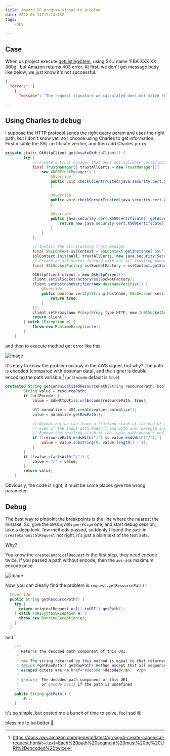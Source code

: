 ```yaml
---
title: Amazon SP program signature problem
date: 2022-06-14T17:14:16Z
tags:
	-DEV

---
```

## Case

When us project execute [getListingsItem](https://developer-docs.amazon.com/sp-api/docs/listings-items-api-v2021-08-01-reference#getlistingsitem), using SKU name 'FBA XXX XX 300g', but Amazon returns 403 error. At first, we don't get message body like below, we just know it's not successful.
```json
{
  "errors": [
    {
      "message": "The request signature we calculated does not match the signature you provided. Check your AWS Secret Access Key and signing method. Consult the service documentation for details.

...
```

## Using Charles to debug

I suppose the HTTP protocol sends the right query param and uses the right path, but I don't know yet, so I choose using Charles to get information. First disable the SSL certificate verifier, and then add Charles proxy.

```java
private static OkHttpClient getUnsafeOkHttpClient() {
        try {
            // Create a trust manager that does not validate certificate chains
            final TrustManager[] trustAllCerts = new TrustManager[]{
                new X509TrustManager() {
                    @Override
                    public void checkClientTrusted(java.security.cert.X509Certificate[] chain, String authType) throws CertificateException {
                    }

                    @Override
                    public void checkServerTrusted(java.security.cert.X509Certificate[] chain, String authType) throws CertificateException {
                    }

                    @Override
                    public java.security.cert.X509Certificate[] getAcceptedIssuers() {
                        return new java.security.cert.X509Certificate[]{};
                    }
                }
            };

            // Install the all-trusting trust manager
            final SSLContext sslContext = SSLContext.getInstance("SSL");
            sslContext.init(null, trustAllCerts, new java.security.SecureRandom());
            // Create an ssl socket factory with our all-trusting manager
            final SSLSocketFactory sslSocketFactory = sslContext.getSocketFactory();

            OkHttpClient client = new OkHttpClient();
            client.setSslSocketFactory(sslSocketFactory);
            client.setHostnameVerifier(new HostnameVerifier() {
                @Override
                public boolean verify(String hostname, SSLSession session) {
                    return true;
                }
            });
            client.setProxy(new Proxy(Proxy.Type.HTTP, new InetSocketAddress("127.0.0.1", 9090)));
            return client;
        } catch (Exception e) {
            throw new RuntimeException(e);
        }
    }
```

and then to execute method get error like this

![image](https://user-images.githubusercontent.com/20685961/173632004-2312ee7a-5cb0-4d43-b2c0-8b533b19b17f.png)

It's easy to know the problem occupy in the AWS signer, but why? The path is encoded (compared with postman data), and the signer is double encoding the path variable [^1] (`urlEncode` default is `true`)

```java
protected String getCanonicalizedResourcePath(String resourcePath, boolean urlEncode) {
        String value = resourcePath;
        if (urlEncode) {
            value = SdkHttpUtils.urlEncode(resourcePath, true);

            URI normalize = URI.create(value).normalize();
            value = normalize.getRawPath();

            // Normalization can leave a trailing slash at the end of the resource path,
            // even if the input path doesn't end with one. Example input: /foo/bar/.
            // Remove the trailing slash if the input path doesn't end with one.
            if (!resourcePath.endsWith("/") && value.endsWith("/")) {
                value = value.substring(0, value.length() - 1);
            }
        }
        if (!value.startsWith("/")) {
            value = "/" + value;
        }
        return value;
    }
```

Obviously, the code is right, it must be some places give the wrong parameter.

## Debug

The best way to pinpoint the breakpoints is the line where the nearest the mistake.
So, give the `AWSSigV4Signer#sign` one, and start debug session, take a deep look. few methods passed, suddenly I found the `path` in `createCanonicalRequest` not right, it's just a plain text of the test sets.

Why?

You know the `createCanonicalRequest` is the first step, they need encode twice, if you passed a path without encode, then the `aws-sdk` maximum encode once.

![image](https://user-images.githubusercontent.com/20685961/173635120-5dffa3d0-5046-4bce-b6e4-9df1fd6092c3.png)

Now, you can clearly find the problem is `request.getResourcePath()` 

```java
  @Override
  public String getResourcePath() {
    try {
      return originalRequest.url().toURI().getPath();
    } catch (URISyntaxException e) {
      throw new RuntimeException(e);
    }
  }
```

and 

```java
    /**
     * Returns the decoded path component of this URI.
     *
     * <p> The string returned by this method is equal to that returned by the
     * {@link #getRawPath() getRawPath} method except that all sequences of
     * escaped octets are <a href="#decode">decoded</a>.  </p>
     *
     * @return  The decoded path component of this URI,
     *          or {@code null} if the path is undefined
     */
    public String getPath() {
        #...
    }
```

it's so simple, but costed me a bunch of time to solve, feel sad 😢 

bless me to be better 🤞 


[^1]: https://docs.aws.amazon.com/general/latest/gr/sigv4-create-canonical-request.html#:~:text=Each%20path%20segment%20must%20be%20URI%2Dencoded%20twice